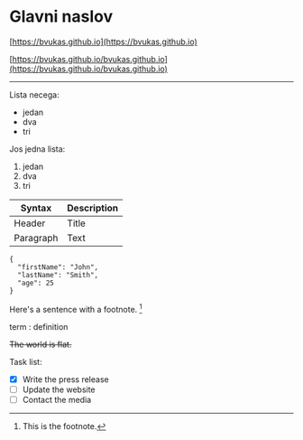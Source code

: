 # Glavni naslov

[https://bvukas.github.io](https://bvukas.github.io)

[https://bvukas.github.io/bvukas.github.io](https://bvukas.github.io/bvukas.github.io)

---

Lista necega:
- jedan
- dva
- tri

Jos jedna lista:
1. jedan
1. dva
1. tri

| Syntax | Description |
| ----------- | ----------- |
| Header | Title |
| Paragraph | Text |

```
{
  "firstName": "John",
  "lastName": "Smith",
  "age": 25
}
```

Here's a sentence with a footnote. [^1]

[^1]: This is the footnote.

term
: definition


~~The world is flat.~~

Task list:
- [x] Write the press release
- [ ] Update the website
- [ ] Contact the media
